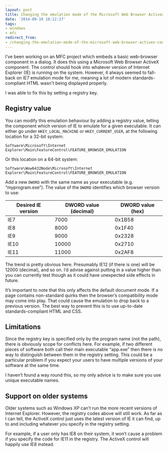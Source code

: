 ```yaml
---
layout: post
title: Changing the emulation mode of the Microsoft Web Browser ActiveX control
date: '2014-09-19 18:12:27'
tags:
- windows
- mfc
redirect_from:
- /changing-the-emulation-mode-of-the-microsoft-web-browser-activex-control
---
```


I’ve been working on an MFC project which embeds a basic web-browser component in a dialog. It does this using a Microsoft Web Browser ActiveX component. The control should hook into whatever version of Internet Explorer (IE) is running on the system. However, it always seemed to fall-back on IE7 emulation mode for me, meaning a lot of modern standards-compliant HTML wasn't being displayed properly.

I was able to fix this by setting a registry key.

## Registry value

You can modify this emulation behaviour by adding a registry value, telling the component which version of IE to emulate for a given executable. It can either go under `HKEY_LOCAL_MACHINE` or `HKEY_CURRENT_USER`, at the following location for a 32-bit system:

`Software\Microsoft\Internet Explorer\Main\FeatureControl\FEATURE_BROWSER_EMULATION`

Or this location on a 64-bit system:

`Software\Wow6432Node\Microsoft\Internet Explorer\Main\FeatureControl\FEATURE_BROWSER_EMULATION`

Add a new `DWORD` with the same name as your executable (e.g. “myprogram.exe”). The value of the `DWORD` identifies which browser version to use:

| Desired IE version | DWORD value (decimal) | DWORD value (hex) |
| ------------------ | --------------------- | ----------------- |
| IE7                | 7000                  | 0x1B58            |
| IE8                | 8000                  | 0x1F40            |
| IE9                | 9000                  | 0x2328            |
| IE10               | 10000                 | 0x2710            |
| IE11               | 11000                 | 0x2AF8            |

The trend is pretty obvious here. Presumably IE12 (if there is one) will be 12000 (decimal), and so on. I’d advise against putting in a value higher than you can currently test though as it could have unexpected side effects in future.

It’s important to note that this only affects the default document mode. If a page contains non-standard quirks then the browser’s compatibility mode may come into play. That could cause the emulation to drop back to a previous version. The best way to prevent this is to use up-to-date standards-compliant HTML and CSS.

## Limitations

Since the registry key is specified only by the program name (not the path), there is obviously scope for conflicts here. For example, if two different pieces of software both call their main executable “app.exe” then there is no way to distinguish between them in the registry setting. This could be a particular problem if you expect your users to have multiple versions of your software at the same time.

I haven’t found a way round this, so my only advice is to make sure you use unique executable names.

## Support on older systems

Older systems such as Windows XP can’t run the more recent versions of Internet Explorer. However, the registry codes above will still work. As far as I can tell, the ActiveX control just uses the latest version of IE it can find, up to and including whatever you specify in the registry setting.

For example, if a user only has IE8 on their system, it won’t cause a problem if you specify the code for IE11 in the registry. The ActiveX control will happily use IE8 instead.
